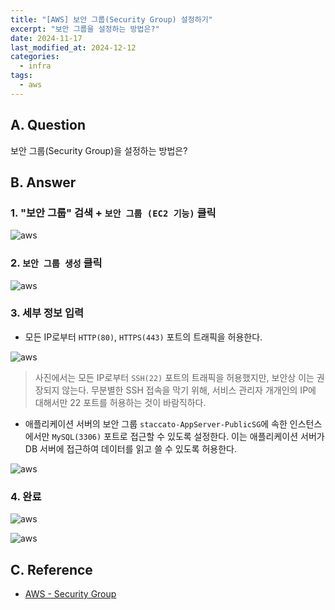 ```yaml
---
title: "[AWS] 보안 그룹(Security Group) 설정하기"
excerpt: "보안 그룹을 설정하는 방법은?"
date: 2024-11-17
last_modified_at: 2024-12-12
categories:
  - infra
tags:
  - aws
---
```


## A. Question

보안 그룹(Security Group)을 설정하는 방법은?

## B. Answer

### 1. "보안 그룹" 검색 + `보안 그룹 (EC2 기능)` 클릭

![aws](https://github.com/user-attachments/assets/3e37eb5b-2ce9-4f8f-8768-0a65569d3885)

### 2. `보안 그룹 생성` 클릭

![aws](https://github.com/user-attachments/assets/027e2572-6bcc-4a60-8241-d3407223b533)

### 3. 세부 정보 입력

* 모든 IP로부터 `HTTP(80)`, `HTTPS(443)` 포트의 트래픽을 허용한다.

![aws](https://github.com/user-attachments/assets/3d1ab5d6-d867-4efc-abc8-7f244228c1df)

> 사진에서는 모든 IP로부터 `SSH(22)` 포트의 트래픽을 허용했지만, 보안상 이는 권장되지 않는다. 무분별한 SSH 접속을 막기 위해, 서비스 관리자 개개인의 IP에 대해서만 22 포트를 허용하는 것이 바람직하다.

* 애플리케이션 서버의 보안 그룹 `staccato-AppServer-PublicSG`에 속한 인스턴스에서만 `MySQL(3306)` 포트로 접근할 수 있도록 설정한다. 이는 애플리케이션 서버가 DB 서버에 접근하여 데이터를 읽고 쓸 수 있도록 허용한다.

![aws](https://github.com/user-attachments/assets/8237fa30-5d9b-4df3-a4c1-11be63e3ff55)

### 4. 완료

![aws](https://github.com/user-attachments/assets/42142598-70d1-4eb9-8586-e2a4d751399f)

![aws](https://github.com/user-attachments/assets/64834602-717f-4850-800e-d3feeaf268d2)

## C. Reference

* [AWS - Security Group](https://docs.aws.amazon.com/ko_kr/vpc/latest/userguide/vpc-security-groups.html)
